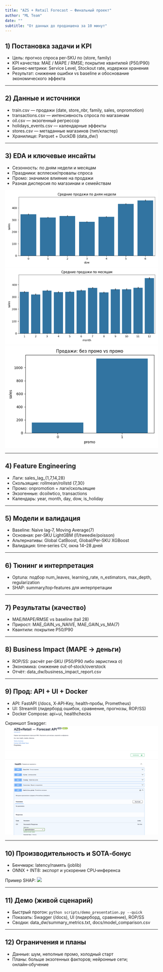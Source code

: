 ```yaml
---
title: "AZS + Retail Forecast — Финальный проект"
author: "ML Team"
date: ""
subtitle: "От данных до продакшена за 10 минут"
---
```


## 1) Постановка задачи и KPI

- Цель: прогноз спроса per‑SKU по (store, family)
- KPI качества: MAE / MAPE / RMSE; покрытие квантилей (P50/P90)
- Бизнес‑метрики: Service Level, Stockout rate, издержки хранения
- Результат: снижение ошибки vs baseline и обоснование экономического эффекта

---

## 2) Данные и источники

- train.csv — продажи (date, store_nbr, family, sales, onpromotion)
- transactions.csv — интенсивность спроса по магазинам
- oil.csv — экзогенный регрессор
- holidays_events.csv — календарные эффекты
- stores.csv — метаданные магазинов (тип/кластер)
- Хранилище: Parquet + DuckDB (data_dw/)

---

## 3) EDA и ключевые инсайты

- Сезонность: по дням недели и месяцам
- Праздники: всплески/провалы спроса
- Промо: значимое влияние на продажи
- Разная дисперсия по магазинам и семействам

![](docs/eda_seasonality_dow.png)
![](docs/eda_seasonality_month.png)
![](docs/eda_promo_effect.png)


---

## 4) Feature Engineering

- Лаги: sales_lag_{1,7,14,28}
- Скользящие: rollmean/rollstd {7,30}
- Промо: onpromotion + лаги/скользящие
- Экзогенные: dcoilwtico, transactions
- Календарь: year, month, day, dow, is_holiday

---

## 5) Модели и валидация

- Baseline: Naive lag‑7, Moving Average(7)
- Основная: per‑SKU LightGBM (l1/tweedie/poisson)
- Альтернативы: Global CatBoost, Global/Per‑SKU XGBoost
- Валидация: time‑series CV, окна 14–28 дней

---

## 6) Тюнинг и интерпретация

- Optuna: подбор num_leaves, learning_rate, n_estimators, max_depth, regularization
- SHAP: summary/top‑features для интерпретации

---

## 7) Результаты (качество)

- MAE/MAPE/RMSE vs baseline (tail 28)
- Прирост: MAE_GAIN_vs_NAIVE, MAE_GAIN_vs_MA(7)
- Квантили: покрытие P50/P90

---

## 8) Business Impact (MAPE → деньги)

- ROP/SS: расчёт per‑SKU (P50/P90 либо эвристика σ)
- Экономика: снижение out‑of‑stock/overstock
- Отчёт: data_dw/business_impact_report.csv

---

## 9) Прод: API + UI + Docker

- API: FastAPI (/docs, X‑API‑Key, health‑пробы, Prometheus)
- UI: Streamlit (лидерборд ошибок, сравнение, прогнозы, ROP/SS)
- Docker Compose: api+ui, healthchecks

Скриншот Swagger:
![](docs/swagger_screenshot.png)

---

## 10) Производительность и SOTA‑бонус

- Бенчмарк: latency/память (joblib)
- ONNX + INT8: экспорт и ускорение CPU‑инференса

Пример SHAP: ![](docs/shap_summary_sample.png)

---

## 11) Демо (живой сценарий)

- Быстрый прогон: `python scripts/demo_presentation.py --quick`
- Показать: Swagger (/docs), UI (лидерборд, сравнение), ROP/SS
- Сводки: data_dw/summary_metrics.txt, docs/model_comparison.csv

---

## 12) Ограничения и планы

- Данные: шум, неполные промо, холодный старт
- Планы: больше экзогенных факторов; нейронные сети; онлайн‑обучение
